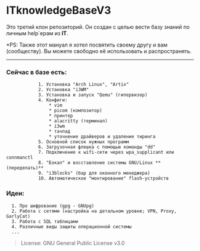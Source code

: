 # ITknowledgeBaseV3

Это третий клон репозиторий. Он создан с целью вести базу знаний по личным help`ерам из **IT**. 

*PS: Также этот мануал я хотел посвятить своему другу и вам (сообществу). Вы можете свободно её использовать и распространять. 

-----


###         Сейчас в базе есть:
                1. Установка "Arch Linux", "Artix"
                2. Установка "i3WM"          
                3. Установка и запуск "Qemu" (гипервизор)
                4. Конфиги:
                    * vim
                    * picom (композитор)
                    * принтер
                    * alacritty (терминал)
                    * i3wm
                    * тачпад
                    * уточнение драйверов и удаление тиринга
                5. Основной список нужных программ
                6. Загрузочная флешка с помощью команды "dd" 
                7. Подключение к wifi-сети через wpa_supplicant или connmanctl
                8. "Бэкап" и восставление системы GNU/Linux **(переделать)**
                9. "i3blocks" (бар для оконного менеджера)
                10. Автоматическое "монтирование" flash-устройств

                        
                        
                        
### Идеи:
      1. Про шифрование (gpg - GNUpg)
      2. Работа с сетями (настройка на детальном уровне; VPN, Proxy, GarlyCat)
      3. Работа c SQL таблицами
      4. Различные виды защиты операционной системы
      ... 
             
>  License: GNU General Public License v3.0
                                  


